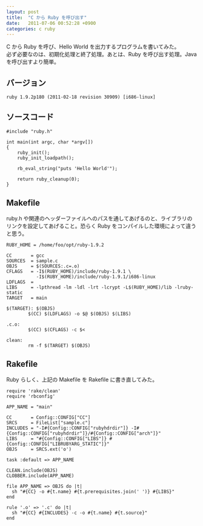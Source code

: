 ```yaml
---
layout: post
title:  "C から Ruby を呼び出す"
date:   2011-07-06 00:52:28 +0900
categories: c ruby
---
```

C から Ruby を呼び、Hello World を出力するプログラムを書いてみた。  
必ず必要なのは、初期化処理と終了処理。あとは、Ruby を呼び出す処理。Java を呼び出すより簡単。

## バージョン
```
ruby 1.9.2p180 (2011-02-18 revision 30909) [i686-linux]
```

## ソースコード

```
#include "ruby.h"

int main(int argc, char *argv[])
{
    ruby_init();
    ruby_init_loadpath();

    rb_eval_string("puts 'Hello World'");

    return ruby_cleanup(0);
}
```


## Makefile
ruby.h や関連のヘッダーファイルへのパスを通してあげるのと、ライブラリのリンクを設定してあげること。恐らく Ruby をコンパイルした環境によって違うと思う。

```
RUBY_HOME = /home/foo/opt/ruby-1.9.2

CC       = gcc
SOURCES  = sample.c
OBJS     = $(SOURCES:.c=.o)
CFLAGS   = -I$(RUBY_HOME)/include/ruby-1.9.1 \
           -I$(RUBY_HOME)/include/ruby-1.9.1/i686-linux
LDFLAGS  =
LIBS     = -lpthread -lm -ldl -lrt -lcrypt -L$(RUBY_HOME)/lib -lruby-static
TARGET   = main

$(TARGET): $(OBJS)
        $(CC) $(LDFLAGS) -o $@ $(OBJS) $(LIBS)

.c.o:
        $(CC) $(CFLAGS) -c $<

clean:
        rm -f $(TARGET) $(OBJS)
```

## Rakefile
Ruby らしく、上記の Makefile を Rakefile に書き直してみた。

```
require 'rake/clean'
require 'rbconfig'

APP_NAME = "main"

CC       = Config::CONFIG["CC"]
SRCS     = FileList["sample.c"]
INCLUDES = "-I#{Config::CONFIG["rubyhdrdir"]} -I#{Config::CONFIG["rubyhdrdir"]}/#{Config::CONFIG["arch"]}"
LIBS     = "#{Config::CONFIG["LIBS"]} #{Config::CONFIG["LIBRUBYARG_STATIC"]}"
OBJS     = SRCS.ext('o')

task :default => APP_NAME

CLEAN.include(OBJS)
CLOBBER.include(APP_NAME)

file APP_NAME => OBJS do |t|
  sh "#{CC} -o #{t.name} #{t.prerequisites.join(' ')} #{LIBS}"
end

rule '.o' => '.c' do |t|
  sh "#{CC} #{INCLUDES} -c -o #{t.name} #{t.source}"
end
```
